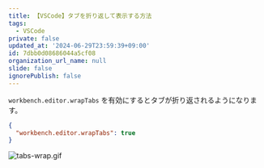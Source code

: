 ```yaml
---
title: 【VSCode】タブを折り返して表示する方法
tags:
  - VSCode
private: false
updated_at: '2024-06-29T23:59:39+09:00'
id: 7dbb0d08686044a5cf08
organization_url_name: null
slide: false
ignorePublish: false
---
```

`workbench.editor.wrapTabs` を有効にするとタブが折り返されるようになります。

```jsonc:settings.json
{
  "workbench.editor.wrapTabs": true
}
```

![tabs-wrap.gif](https://qiita-image-store.s3.ap-northeast-1.amazonaws.com/0/2342443/2ea890fb-3b8b-8135-b74d-d68d85810105.gif)
